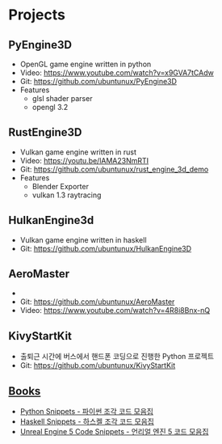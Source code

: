 # Projects

## PyEngine3D
- OpenGL game engine written in python
- Video: https://www.youtube.com/watch?v=x9GVA7tCAdw
- Git: https://github.com/ubuntunux/PyEngine3D
- Features
    - glsl shader parser
    - opengl 3.2
 
## RustEngine3D
- Vulkan game engine written in rust
- Video: https://youtu.be/lAMA23NmRTI
- Git: https://github.com/ubuntunux/rust_engine_3d_demo
- Features
    - Blender Exporter
    - vulkan 1.3 raytracing

## HulkanEngine3d
- Vulkan game engine written in haskell
- Git: https://github.com/ubuntunux/HulkanEngine3D
 
## AeroMaster
- 
- Git: https://github.com/ubuntunux/AeroMaster
- Video: https://www.youtube.com/watch?v=4R8i8Bnx-nQ
 
## KivyStartKit
- 출퇴근 시간에 버스에서 핸드폰 코딩으로 진행한 Python 프로젝트
- Git: https://github.com/ubuntunux/KivyStartKit


## [Books](https://wikidocs.net/profile/info/book/2414)
- [Python Snippets - 파이썬 조각 코드 모음집](https://wikidocs.net/book/536)
- [Haskell Snippets - 하스켈 조각 코드 모음집](https://wikidocs.net/book/820)
- [Unreal Engine 5 Code Snippets - 언리얼 엔진 5 코드 모음집](https://wikidocs.net/book/9347)
